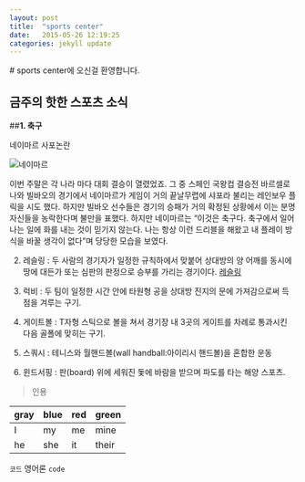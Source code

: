 ```yaml
---
layout: post
title:  "sports center"
date:   2015-05-26 12:19:25
categories: jekyll update
---
```


<p>
</p>
# sports center에 오신걸 환영합니다.

##  금주의 핫한 스포츠 소식

##**1. 축구** 


네이마르 사포논란


![네이마르](http://cfile22.uf.tistory.com/image/277C8E3951FF0EE90880DA)

이번 주말은 각 나라 마다 대회 결승이 열렸었죠. 그 중 스페인 국왕컵 결승전 바르셀로나와 빌바오의 경기에서 네이마르가 게임이 거의 끝날무렵에 샤포라 불리는 레인보우 플릭을 시도 했다. 하지만 빌바오 선수들은 경기의 승패가 거의 확정된 상황에서 이는 분명 자신들을 농락한다며 불만을 표했다. 하지만 네이마르는 “이것은 축구다. 축구에서 일어나는 일에 화를 내는 것이 믿기지 않는다. 나는 항상 이런 드리블을 해왔고 내 플레이 방식을 바꿀 생각이 없다”며 당당한 모습을 보였다. 


2. 레슬링 : 두 사람의 경기자가 일정한 규칙하에서 맞붙어 상대방의 양 어깨를 동시에 땅에 대든가 또는 심판의 판정으로 승부를 가리는 경기이다.
[레슬링][1]


3. 럭비 : 두 팀이 일정한 시간 안에 타원형 공을 상대방 진지의 문에 가져감으로써 득점을 겨루는 구기.


4. 게이트볼 : T자형 스틱으로 볼을 쳐서 경기장 내 3곳의 게이트를 차례로 통과시킨 다음 골폴에 맞히는 구기.


5. 스쿼시 : 테니스와 월핸드볼(wall handball:아이리시 핸드볼)을 혼합한 운동


6. 윈드서핑 : 판(board) 위에 세워진 돛에 바람을 받으며 파도를 타는 해양 스포츠.


>인용

| gray | blue | red | green |
| ---- | ---- | --- | ----- |
|  I   |  my  | me  |  mine |
|  he  |  she | it  | their |

`코드` 영어론 `code`

[1]: http://terms.naver.com/entry.nhn?docId=1087739&cid=40942&categoryId=31976
